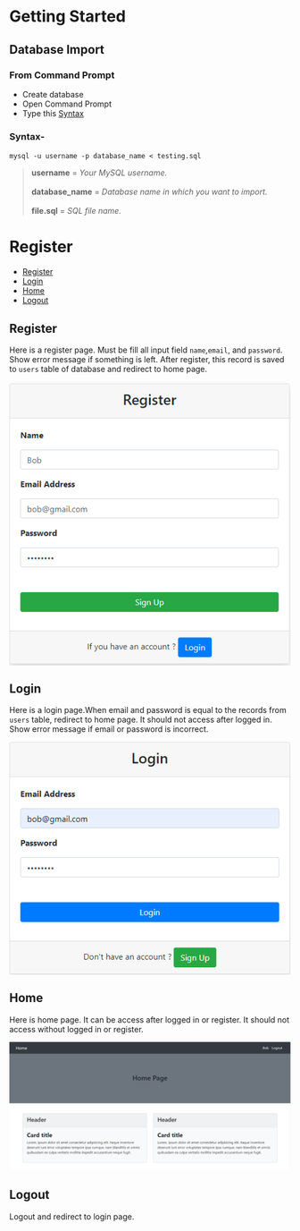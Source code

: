 # Getting Started
## Database Import 

### From Command Prompt
- Create database
- Open Command Prompt
- Type this [Syntax](#syntax)

### Syntax-

```
mysql -u username -p database_name < testing.sql
```

>**username** = *Your MySQL username.*<br /><br />
**database_name** = *Database name in which you want to import.*<br /><br />
**file.sql** = *SQL file name.*

# Register

- [Register](#register)
- [Login](#login)
- [Home](#home)
- [Logout](#logout)

## Register
Here is a register page. Must be fill all input field `name`,`email`, and `password`. Show error message if something is left. After register, this record is saved to `users` table of database and redirect to home page.
    
<img src="./images/register.png" alt="Register Image" align="center">


## Login

Here is a login page.When email and password is equal to the records from `users` table, redirect to home page. It should not access after logged in. Show error message if email or password is incorrect. 

<img src="./images/login.png" alt="Register Image" align="center">

## Home

Here is home page. It can be access after logged in or register. It should not access without logged in or register.

![Homepage Image](./images/home.png)

## Logout

Logout and redirect to login page.
